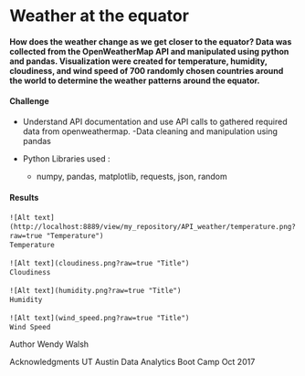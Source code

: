 
# Weather at the equator

#### How does the weather change as we get closer to the equator? Data was collected from the OpenWeatherMap API and manipulated using python and pandas. Visualization were created for temperature, humidity, cloudiness, and wind speed of 700 randomly chosen countries around the world to determine the weather patterns around the equator.

#### Challenge
-  Understand API documentation and use API calls to gathered required data from openweathermap.
-Data cleaning and manipulation using pandas

- Python Libraries used :
    * numpy, pandas, matplotlib, requests, json, random

#### Results

    ![Alt text](http://localhost:8889/view/my_repository/API_weather/temperature.png?raw=true "Temperature")
    Temperature
 
    ![Alt text](cloudiness.png?raw=true "Title")
    Cloudiness
    
    ![Alt text](humidity.png?raw=true "Title")
    Humidity
    
    ![Alt text](wind_speed.png?raw=true "Title")
    Wind Speed
    





Author
Wendy Walsh

Acknowledgments
UT Austin Data Analytics Boot Camp Oct 2017




